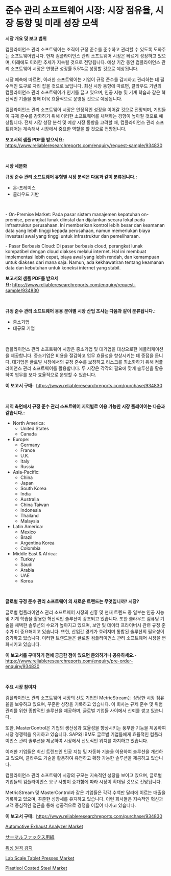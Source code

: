 <p><h1>준수 관리 소프트웨어 시장: 시장 점유율, 시장 동향 및 미래 성장 모색</h1></p><p><strong>시장 개요 및 보고 범위</strong></p>
<p><p>컴플라이언스 관리 소프트웨어는 조직이 규정 준수를 준수하고 관리할 수 있도록 도와주는 소프트웨어입니다. 현재 컴플라이언스 관리 소프트웨어 시장은 빠르게 성장하고 있으며, 미래에도 이러한 추세가 지속될 것으로 전망됩니다. 예상 기간 동안 컴플라이언스 관리 소프트웨어 시장은 연평균 성장률 5.5%로 성장할 것으로 예상됩니다.</p><p>시장 예측에 따르면, 이러한 소프트웨어는 기업이 규정 준수를 감시하고 관리하는 데 필수적인 도구로 자리 잡을 것으로 보입니다. 최신 시장 동향에 따르면, 클라우드 기반의 컴플라이언스 관리 소프트웨어가 인기를 끌고 있으며, 인공 지능 및 기계 학습과 같은 혁신적인 기술을 통해 더욱 효율적으로 운영될 것으로 예상됩니다.</p><p>컴플라이언스 관리 소프트웨어 시장은 안정적인 성장을 이어갈 것으로 전망되며, 기업들이 규제 준수를 강화하기 위해 이러한 소프트웨어를 채택하는 경향이 높아질 것으로 예상됩니다. 전체 시장 성장 분석 및 예상 시장 동향을 고려할 때, 컴플라이언스 관리 소프트웨어는 계속해서 시장에서 중요한 역할을 할 것으로 전망됩니다.</p></p>
<p><strong>보고서의 샘플 PDF를 받으세요:</strong> <a href="https://www.reliableresearchreports.com/enquiry/request-sample/934830">https://www.reliableresearchreports.com/enquiry/request-sample/934830</a></p>
<p>&nbsp;</p>
<p><strong>시장 세분화</strong></p>
<p><strong>규정 준수 관리 소프트웨어 유형별 시장 분석은 다음과 같이 분류됩니다.:</strong></p>
<p><ul><li>온-프레미스</li><li>클라우드 기반</li></ul></p>
<p>&nbsp;</p>
<p><p>- On-Premise Market: Pada pasar sistem manajemen kepatuhan on-premise, perangkat lunak diinstal dan dijalankan secara lokal pada infrastruktur perusahaan. Ini memberikan kontrol lebih besar dan keamanan data yang lebih tinggi kepada perusahaan, namun memerlukan biaya investasi awal yang tinggi untuk infrastruktur dan pemeliharaan.</p><p>- Pasar Berbasis Cloud: Di pasar berbasis cloud, perangkat lunak kompatibel dengan cloud diakses melalui internet. Hal ini membuat implementasi lebih cepat, biaya awal yang lebih rendah, dan kemampuan untuk diakses dari mana saja. Namun, ada kekhawatiran tentang keamanan data dan kebutuhan untuk koneksi internet yang stabil.</p></p>
<p><strong>보고서의 샘플 PDF를 받으세요:</strong>&nbsp;<a href="https://www.reliableresearchreports.com/enquiry/request-sample/934830">https://www.reliableresearchreports.com/enquiry/request-sample/934830</a></p>
<p>&nbsp;</p>
<p><strong> 규정 준수 관리 소프트웨어 응용 분야별 시장 산업 조사는 다음과 같이 분류됩니다.:</strong></p>
<p><ul><li>중소기업</li><li>대규모 기업</li></ul></p>
<p>&nbsp;</p>
<p><p>컴플라이언스 관리 소프트웨어 시장은 중소기업 및 대기업을 대상으로한 애플리케이션을 제공합니다. 중소기업은 비용을 절감하고 업무 효율성을 향상시키는 데 중점을 둡니다. 대기업은 글로벌 시장에서의 규정 준수를 보장하고 리스크를 최소화하기 위해 컴플라이언스 관리 소프트웨어를 활용합니다. 두 시장은 각각의 필요에 맞게 솔루션을 활용하여 업무를 보다 효율적으로 운영할 수 있습니다.</p></p>
<p><strong>이 보고서 구매:</strong>&nbsp; <a href="https://www.reliableresearchreports.com/purchase/934830">https://www.reliableresearchreports.com/purchase/934830</a></p>
<p>&nbsp;</p>
<p><strong>지역 측면에서 규정 준수 관리 소프트웨어 지역별로 이용 가능한 시장 플레이어는 다음과 같습니다.:</strong></p>
<p><ul>
    <li>
        North America:
        <ul>
            <li>United States</li>
            <li>Canada</li>
        </ul>
    </li>
    <li>
        Europe:
        <ul>
            <li>Germany</li>
            <li>France</li>
            <li>U.K.</li>
            <li>Italy</li>
            <li>Russia</li>
        </ul>
    </li>
    <li>
        Asia-Pacific:
        <ul>
            <li>China</li>
            <li>Japan</li>
            <li>South Korea</li>
            <li>India</li>
            <li>Australia</li>
            <li>China Taiwan</li>
            <li>Indonesia</li>
            <li>Thailand</li>
            <li>Malaysia</li>
        </ul>
    </li>
    <li>
        Latin America:
        <ul>
            <li>Mexico</li>
            <li>Brazil</li>
            <li>Argentina Korea</li>
            <li>Colombia</li>
        </ul>
    </li>
    <li>
        Middle East & Africa:
        <ul>
            <li>Turkey</li>
            <li>Saudi</li>
            <li>Arabia</li>
            <li>UAE</li>
            <li>Korea</li>
        </ul>
    </li>
    </ul></p>
<p>&nbsp;</p>
<p><strong>글로벌 규정 준수 관리 소프트웨어 의 새로운 트렌드는 무엇입니까? 시장?</strong></p>
<p><p>글로벌 컴플라이언스 관리 소프트웨어 시장의 신흥 및 현재 트렌드 중 일부는 인공 지능 및 기계 학습을 활용한 혁신적인 솔루션이 강조되고 있습니다. 또한 클라우드 컴퓨팅 기술을 채택한 솔루션의 수요가 높아지고 있으며, 보안 및 데이터 프라이버시 관련 규정 준수가 더 중요해지고 있습니다. 또한, 산업간 경계가 흐려지며 통합된 솔루션의 필요성이 증가하고 있습니다. 이러한 트렌드들은 글로벌 컴플라이언스 관리 소프트웨어 시장을 변화시키고 있습니다.</p></p>
<p><strong>이 보고서를 구매하기 전에 궁금한 점이 있으면 문의하거나 공유하세요.</strong>- <a href="https://www.reliableresearchreports.com/enquiry/pre-order-enquiry/934830">https://www.reliableresearchreports.com/enquiry/pre-order-enquiry/934830</a></p>
<p>&nbsp;</p>
<p><strong>주요 시장 참여자</strong></p>
<p><p>컴플라이언스 관리 소프트웨어 시장의 선도 기업인 MetricStream는 상당한 시장 점유율을 보유하고 있으며, 꾸준한 성장을 기록하고 있습니다. 이 회사는 규제 준수 및 위험 관리를 위한 종합적인 솔루션을 제공하며, 글로벌 기업들 사이에서 신뢰를 쌓고 있습니다. </p><p>또한, MasterControl은 기업의 생산성과 효율성을 향상시키는 풍부한 기능을 제공하여 시장 경쟁력을 유지하고 있습니다. SAP와 IBM도 글로벌 기업들에게 효율적인 컴플라이언스 관리 솔루션을 제공하여 시장에서 선도적인 위치를 차지하고 있습니다.</p><p>이러한 기업들은 최신 트렌드인 인공 지능 및 자동화 기술을 이용하여 솔루션을 개선하고 있으며, 클라우드 기술을 활용하여 유연하고 확장 가능한 솔루션을 제공하고 있습니다.</p><p>컴플라이언스 관리 소프트웨어 시장의 규모는 지속적인 성장을 보이고 있으며, 글로벌 기업들의 컴플라이언스 요구 사항이 증가함에 따라 시장이 확대될 것으로 전망됩니다.</p><p>MetricStream 및 MasterControl과 같은 기업들은 각각 수백만 달러에 이르는 매출을 기록하고 있으며, 꾸준한 성장세를 유지하고 있습니다. 이런 회사들은 지속적인 혁신과 고객 중심적인 접근을 통해 성공적으로 경쟁을 이끌어 나가고 있습니다.</p></p>
<p><strong>이 보고서 구매:</strong>&nbsp;&nbsp;<a href="https://www.reliableresearchreports.com/purchase/934830">https://www.reliableresearchreports.com/purchase/934830</a></p>
<p><p><a href="https://shimmer-gardenia-37a.notion.site/Global-Automotive-Exhaust-Analyzer-Market-Size-and-Market-Trends-Insights-and-Projections-from-2024-4eb1912fb8f640b4a9a50c2e7f6db80f">Automotive Exhaust Analyzer Market</a></p><p><a href="https://medium.com/@sandeepayare180/%E3%82%B5%E3%83%BC%E3%83%9E%E3%83%AB-%E3%83%95%E3%82%A1%E3%83%83%E3%82%AF%E3%82%B9-%E3%83%9A%E3%83%BC%E3%83%91%E3%83%BC%E5%B8%82%E5%A0%B4%E5%88%86%E6%9E%90-%E3%81%9D%E3%81%AEcagr-%E5%B8%82%E5%A0%B4%E3%82%BB%E3%82%B0%E3%83%A1%E3%83%B3%E3%83%86%E3%83%BC%E3%82%B7%E3%83%A7%E3%83%B3-%E3%81%8A%E3%82%88%E3%81%B3%E4%B8%96%E7%95%8C%E7%94%A3%E6%A5%AD%E6%A6%82%E6%B3%81-6eb317e7d8da">サーマルファックス用紙</a></p><p><a href="https://medium.com/@mamdouh_alnadi/%EC%9C%84%EC%84%B1-%EC%9B%90%EA%B2%A9-%EA%B0%90%EC%A7%80-%EC%8B%9C%EC%9E%A5%EC%9D%80-%EC%8B%9C%EC%9E%A5-%EC%A0%90%EC%9C%A0%EC%9C%A8-%EC%8B%9C%EC%9E%A5-%EB%8F%99%ED%96%A5-%EB%B0%8F-%EC%8B%9C%EC%9E%A5-%EC%84%B1%EC%9E%A5%EC%97%90-%EB%8C%80%ED%95%9C-%EC%A0%95%EB%B3%B4%EB%A5%BC-%EC%A0%9C%EA%B3%B5%ED%95%A9%EB%8B%88%EB%8B%A4-7a060bb24912">위성 원격 감지</a></p><p><a href="https://github.com/Glendatilghmankmgz0rbhwpy/Market-Research-Report-List-1/blob/main/lab-scale-tablet-presses-market.md">Lab Scale Tablet Presses Market</a></p><p><a href="https://view.publitas.com/reportprime-1/plastisol-coated-steel-market-research-report-provides-thorough-industry-overview-which-offers-an-in-depth-analysis-of-product-trends-and-new-market-divisions/">Plastisol Coated Steel Market</a></p></p>
